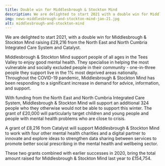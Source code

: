 ```yaml
---
title: Double win for Middlesbrough & Stockton Mind
description: We are delighted to start 2021 with a double win for Middlesbrough & Stockton Mind, raising £28,216 from the North East and North Cumbria ICS and Catalyst.
img: news-middlesbrough-and-stockton-mind-jan-21.jpg
alt: middlesbrough-and-stockton-mind
---
```


We are delighted to start 2021, with a double win for Middlesbrough & Stockton Mind raising £28,216 from the North East and North Cumbria Integrated Care System and Catalyst.

Middlesbrough & Stockton Mind support people of all ages in the Tees Valley to enjoy good mental health. They specialise in helping the most vulnerable and socially excluded people in their community - one-in-three people they support live in the 1% most deprived areas nationally. Throughout the COVID-19 pandemic, Middlesbrough & Stockton Mind has been responding to a significant increase in demand for advice, information, and support.

With funding from the North East and North Cumbria Integrated Care System, Middlesbrough & Stockton Mind will support an additional 324 people who they otherwise would not be able to support this winter. The grant of £20,000 will particularly target children and young people and people with mental health problems who are close to crisis.

A grant of £8,216 from Catalyst will support Middlesbrough & Stockton Mind to work with four other mental health charities and a digital partner to innovate and explore ideas to strengthen data sharing between services to promote better social prescribing in the mental health and wellbeing sector.

These two grants combined with earlier successes in 2020, bring the total amount raised for Middlesbrough & Stockton Mind last year to £154,754.
